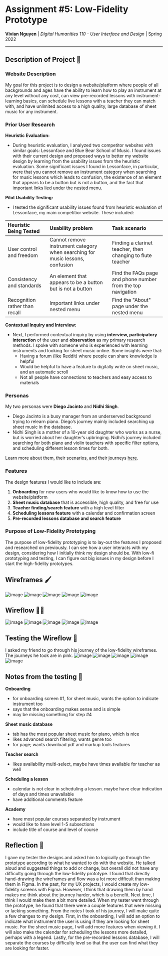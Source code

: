 # Assignment #5: Low-Fidelity Prototype

**Vivian Nguyen** | *Digital Humanities 110 - User Interface and Design* | Spring 2022

---

## Description of Project 📖

### Website Description

My goal for this project is to design a website/platform where people of all backgrounds and ages have the ability to learn how to play an instrument at any level without any cost, can view pre-recorded lessons with instrument-learning basics, can schedule live lessons with a teacher they can match with, and have unlimited access to a high quality, large database of sheet music for any instrument.

### Prior User Research

**Heuristic Evaluation:**

- During heuristic evaluation, I analyzed two competitor websites with similar goals: Lessonface and Blue Bear School of Music. I found issues with their current design and proposed ways to better my website design by learning from the usability issues from the heuristic evaluation. Some significant issues I found in Lessonface, in particular, were that you cannot remove an instrument category when searching for music lessons which leads to confusion, the existence of an element that appears to be a button but is not a button, and the fact that important links lied under the nested menu.

**Pilot Usability Testing:**

- I tested the significant usability issues found from heuristic evaluation of Lessonface, my main competitior website. These included:

| Heuristic Being Tested | Usability problem | Task scenario |
| :--- | :--- | :--- |
| User control and freedom | Cannot remove instrument category when searching for music lessons, confusion | Finding a clarinet teacher, then changing to flute teacher |
| Consistency and standards | An element that appears to be a button but is not a button | Find the FAQs page and phone number from the top navigation |
| Recognition rather than recall | Important links under nested menu | Find the "About" page under the nested menu |

**Contextual Inquiry and Interview:**

- Next, I performed contextual inquiry by using **interview, participatory interaction** of the user and **observation** as my primary research methods. I spoke with someone who is experienced with learning instruments and looking for sheet music online. Some insights were that:
    - Having a forum (like Reddit) where people can share knowledge is helpful
    - Would be helpful to have a feature to digitally write on sheet music, and an automatic scroll
    - Not all people have connections to teachers and easy access to materials

### Personas

My two personas were **Diego Jacinto** and **Nidhi Singh**.

- Diego Jacinto is a busy manager from an underserved background trying to relearn piano. Diego’s journey mainly included searching up sheet music in the database.
- Nidhi Singh is a mother of a 10-year old daughter who works as a nurse, but is worried about her daughter’s upbringing. Nidhi’s journey included searching for both piano and violin teachers with specific filter options, and scheduling different lesson times for both.

Learn more about them, their scenarios, and their journeys [here](https://github.com/vivianngn/DH110-VivianNguyen/blob/main/Assignment-04/Persona-and-Scenarios.md).

### Features

The design features I would like to include are:

1. **Onboarding** for new users who would like to know how to use the website/platform
2. **Sheet music database** that is accessible, high quality, and free for use
3. **Teacher finding/search feature** with a high level filter
4. **Scheduling lessons feature** with a calendar and confirmation screen
5. **Pre-recorded lessons database and search feature**

### Purpose of Low-Fidelity Prototyping

The purpose of low-fidelity prototyping is to lay-out the features I proposed and researched on previously. I can see how a user interacts with my design, considering how I initially think my design should be. With low-fi prototyping and testing, I can figure out big issues in my design before I start the high-fidelity prototypes.

## Wireframes 🖌️

![image](https://user-images.githubusercontent.com/69706820/167241021-000bd928-2c39-453d-b675-9efafe6916e7.png)
![image](https://user-images.githubusercontent.com/69706820/167241024-0c098bf4-f05f-4eca-851b-64d034fa554d.png)
![image](https://user-images.githubusercontent.com/69706820/167241028-16aa544e-486a-4b0c-be34-cda5b97be457.png)
![image](https://user-images.githubusercontent.com/69706820/167241035-5c55a7b5-e575-420e-bf29-680ae5b6ba0d.png)
![image](https://user-images.githubusercontent.com/69706820/167241046-32d47c10-8f04-4855-a59d-d6cdd0ce6262.png)

## Wireflow 👩‍🎨

![image](https://user-images.githubusercontent.com/69706820/167241060-d399d044-434a-4a3e-bd57-b86573140516.png)
![image](https://user-images.githubusercontent.com/69706820/167241066-0a4dc879-db8d-40f8-a965-d2d433e5bca9.png)
![image](https://user-images.githubusercontent.com/69706820/167241073-e8ddea29-d667-4070-b1b3-a0b734800e71.png)
![image](https://user-images.githubusercontent.com/69706820/167241076-3a589df6-271f-4d1b-a293-8a453e9afbbd.png)
![image](https://user-images.githubusercontent.com/69706820/167241078-47d74f00-eaf3-4778-8af8-a7a1538581ae.png)

## Testing the Wireflow 🧪

I asked my friend to go through his journey of the low-fidelity wireframes. The journeys he took are in pink.
![image](https://user-images.githubusercontent.com/69706820/167241143-2cceadc7-4c71-4021-9f20-85b16d65036f.png)
![image](https://user-images.githubusercontent.com/69706820/167241147-fac7b0e8-d1ec-442a-bc38-32d0a20d6410.png)
![image](https://user-images.githubusercontent.com/69706820/167241153-f4f3fc0d-f078-448c-a9d8-65cae2df1b89.png)
![image](https://user-images.githubusercontent.com/69706820/167241159-473431c4-4976-43c3-a18c-c73c5ef33f10.png)
![image](https://user-images.githubusercontent.com/69706820/167241165-8823c8ac-90bc-4ba3-92a0-4180e4de994e.png)

## Notes from the testing 📝
**Onboarding**

- for onboarding screen #1, for sheet music, wants the option to indicate instrument too
- says that the onboarding makes sense and is simple
- may be missing something for step #4

**Sheet music database**

- tab has the most popular sheet music for piano, which is nice
- likes advanced search filtering, wants genre too
- for page; wants download pdf and markup tools features

**Teacher search**

- likes availability multi-select, maybe have times available for teacher as well

**Scheduling a lesson**

- calendar is not clear in scheduling a lesson. maybe have clear indication of days and times unavailable
- have additional comments feature

**Academy**

- have most popular courses separated by instrument
- would like to have level 1-5 subsections
- include title of course and level of course

## Reflection 💭

I gave my tester the designs and asked him to logically go through the prototype according to what he wanted to do with the website. He talked aloud and suggested things to add or change, but overall did not have any difficulty going through the low-fidelity prototype. I found that directly hand-drawing the wireframes and flow was a lot more difficult than making them in Figma. In the past, for my UX projects, I would create my low-fidelity screens with Figma. However, I think that drawing them by hand makes me think about the journey harder, which is a benefit. Next time, I think I would make them a bit more detailed. When my tester went through the prototype, he found that there were a couple features that were missing or lacking something. From the notes I took of his journey, I will make quite a few changes to my design. First, in the onboarding, I will add an option to indicate what instrument the user is using if they are looking for sheet music. For the sheet music page, I will add more features when viewing it. I will also make the calendar for scheduling the lessons more detailed, perhaps with a legend. Lastly, for the pre-recorded lessons database, I will separate the courses by difficulty level so that the user can find what they are looking for faster.
